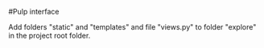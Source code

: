 #Pulp interface

Add folders "static" and "templates" and file "views.py" to folder "explore" in the project root folder.

